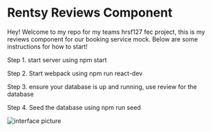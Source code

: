 # Rentsy Reviews Component

Hey! Welcome to my repo for my teams hrsf127 fec project, this is my reviews component for our booking service mock.
Below are some instructions for how to start!

Step 1. start server using npm start

Step 2. Start webpack using npm run react-dev

Step 3. ensure your database is up and running, use review for the database

Step 4. Seed the database using npm run seed

![interface picture](./users/nathanieltorrez/recents/rentsyPic "Title")
